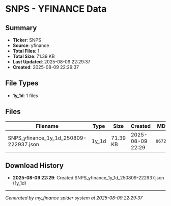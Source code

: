 # SNPS - YFINANCE Data

## Summary
- **Ticker**: SNPS
- **Source**: yfinance
- **Total Files**: 1
- **Total Size**: 71.39 KB
- **Last Updated**: 2025-08-09 22:29:37
- **Created**: 2025-08-09 22:29:37

## File Types
- **1y_1d**: 1 files

## Files

| Filename | Type | Size | Created | MD5 Hash |
|----------|------|------|---------|----------|
| SNPS_yfinance_1y_1d_250809-222937.json | 1y_1d | 71.39 KB | 2025-08-09 22:29 | `0672a1d6...` |

## Download History

- **2025-08-09 22:29**: Created SNPS_yfinance_1y_1d_250809-222937.json (1y_1d)

---
*Generated by my_finance spider system at 2025-08-09 22:29:37*
